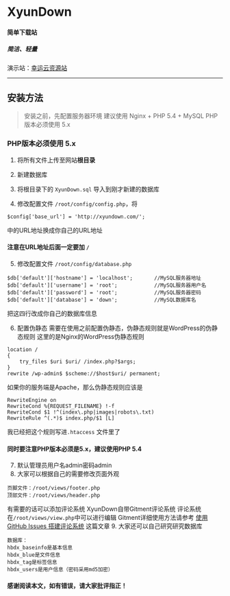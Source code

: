 # XyunDown
#### 简单下载站
##### 简洁、轻量

演示站：[幸运云资源站](http://www.4698888.com.cn "幸运云资源站")

------------

## 安装方法

> 安装之前，先配置服务器环境
> 建议使用 Nginx + PHP 5.4 + MySQL
> PHP版本必须使用 5.x

### PHP版本必须使用 5.x

1. 将所有文件上传至网站**根目录**

2. 新建数据库

3. 将根目录下的 `XyunDown.sql` 导入到刚才新建的数据库

4. 修改配置文件 `/root/config/config.php`，将
```
$config['base_url'] = 'http://xyundown.com/';
```
中的URL地址换成你自己的URL地址
#### 注意在URL地址后面一定要加 `/` 

5. 修改配置文件 `/root/config/database.php`
```
$db['default']['hostname'] = 'localhost';		//MySQL服务器地址
$db['default']['username'] = 'root';			//MySQL服务器用户名
$db['default']['password'] = 'root';			//MySQL服务器密码
$db['default']['database'] = 'down';			//MySQL数据库名
```
把这四行改成你自己的数据库信息

6. 配置伪静态
需要在使用之前配置伪静态，伪静态规则就是WordPress的伪静态规则
这里的是Nginx的WordPress伪静态规则
```
location /
{
    try_files $uri $uri/ /index.php?$args;
}
rewrite /wp-admin$ $scheme://$host$uri/ permanent;
```
如果你的服务端是Apache，那么伪静态规则应该是
```
RewriteEngine on
RewriteCond %{REQUEST_FILENAME} !-f
RewriteCond $1 !^(index\.php|images|robots\.txt)
RewriteRule ^(.*)$ index.php/$1 [L]
```
我已经把这个规则写进`.htaccess` 文件里了
#### 同时要注意PHP版本必须是5.x，建议使用PHP 5.4

7. 默认管理员用户名admin密码admin
8. 大家可以根据自己的需要修改页面外观
```
页脚文件：/root/views/footer.php
顶部文件：/root/views/header.php
```
有需要的话可以添加评论系统
XyunDown自带Gitment评论系统
评论系统在`/root/views/view.php`中可以进行编辑
Gitment详细使用方法请参考
[使用 GitHub Issues 搭建评论系统](https://imsun.net/posts/gitment-introduction/ "使用 GitHub Issues 搭建评论系统")
这篇文章
9. 大家还可以自己研究研究数据库
```
数据库：
hbdx_baseinfo是基本信息
hbdx_blue是文件信息
hbdx_tag是标签信息
hbdx_users是用户信息（密码采用md5加密）
```

#### 感谢阅读本文，如有错误，请大家批评指正！
